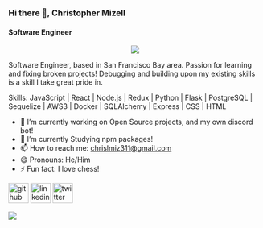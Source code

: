 ### Hi there 👋, Christopher Mizell
#### Software Engineer
<p align="center">
  <img src="https://user-images.githubusercontent.com/90157662/193904564-dfed0aeb-e1a8-4640-ad4d-b63e9097cf20.png"/>
</p>


Software Engineer, based in San Francisco Bay area. Passion for learning and fixing broken projects! Debugging and building upon my existing skills is a skill I take great pride in. 

Skills: JavaScript | React | Node.js | Redux | Python | Flask | PostgreSQL | Sequelize | AWS3 | Docker | SQLAlchemy | Express | CSS | HTML

- 🔭 I’m currently working on Open Source projects, and my own discord bot! 
- 🌱 I’m currently Studying npm packages!
- 📫 How to reach me: chrislmiz311@gmail.com 
- 😄 Pronouns: He/Him 
- ⚡ Fun fact: I love chess! 


[<img src='https://cdn.jsdelivr.net/npm/simple-icons@3.0.1/icons/github.svg' alt='github' height='40'>](https://github.com/Cmizell186)  [<img src='https://cdn.jsdelivr.net/npm/simple-icons@3.0.1/icons/linkedin.svg' alt='linkedin' height='40'>](https://www.linkedin.com/in/christopher-mizell-4b21a4174/)  [<img src='https://cdn.jsdelivr.net/npm/simple-icons@3.0.1/icons/twitter.svg' alt='twitter' height='40'>](https://twitter.com/ChrisMizell)  

<div style="display:flex, flex-direction">
<!-- <img src="https:/github-readme-stats-ebon-omega.vercel.app/api/top-langs/?username=Cmizell186"/> -->
<img src="https://github-readme-stats-ebon-omega.vercel.app/api?username=Cmizell186&show_icons=true"/>
</div>

